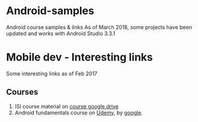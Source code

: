 # Android-samples
Android course samples & links
As of March 2018, some projects have been updated and works with Android Studio 3.3.1

# Mobile dev - Interesting links
Some interesting links as of Feb 2017

## Courses
1. ISI course material on [course google drive](https://drive.google.com/drive/folders/0B-KWQcesQ-2_R1pGclB6MVF5UWc?usp=sharing)
2. Android fundamentals course on [Udemy](https://www.udacity.com/course/new-android-fundamentals--ud851), by [google](https://developer.android.com/training/index.html).

